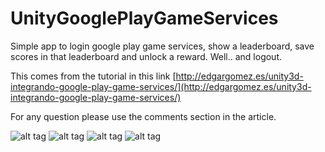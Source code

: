 # UnityGooglePlayGameServices
Simple app to login google play game services, show a leaderboard, save scores in that leaderboard and unlock a reward. Well.. and logout.

This comes from the tutorial in this link [http://edgargomez.es/unity3d-integrando-google-play-game-services/](http://edgargomez.es/unity3d-integrando-google-play-game-services/)

For any question please use the comments section in the article.

![alt tag](https://i0.wp.com/edgargomez.es/wp-content/uploads/2017/10/unityloadgpgs.gif?resize=988%2C706)
![alt tag](https://i1.wp.com/edgargomez.es/wp-content/uploads/2017/10/stepsbuttons.gif?resize=1910%2C931)
![alt tag](https://i1.wp.com/edgargomez.es/wp-content/uploads/2017/10/Screenshot_20171008-141828.png?resize=169%2C300)
![alt tag](https://i2.wp.com/edgargomez.es/wp-content/uploads/2017/10/Screenshot_20171008-141734.png?resize=169%2C300)
